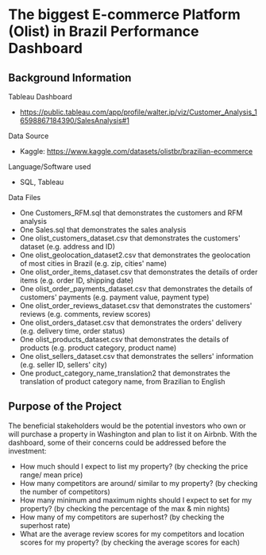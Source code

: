 # **The biggest E-commerce Platform (Olist) in Brazil Performance Dashboard**

## Background Information

Tableau Dashboard
- https://public.tableau.com/app/profile/walter.ip/viz/Customer_Analysis_16598867184390/SalesAnalysis#1

Data Source
- Kaggle: https://www.kaggle.com/datasets/olistbr/brazilian-ecommerce

Language/Software used
- SQL, Tableau

Data Files
- One Customers_RFM.sql that demonstrates the customers and RFM analysis
- One Sales.sql that demonstrates the sales analysis
- One olist_customers_dataset.csv that demonstrates the customers' dataset (e.g. address and ID)
- One olist_geolocation_dataset2.csv that demonstrates the geolocation of most cities in Brazil (e.g. zip, cities' name)
- One olist_order_items_dataset.csv that demonstrates the details of order items (e.g. order ID, shipping date)
- One olist_order_payments_dataset.csv that demonstrates the details of customers' payments (e.g. payment value, payment type)
- One olist_order_reviews_dataset.csv that demonstrates the customers' reviews (e.g. comments, review scores)
- One olist_orders_dataset.csv that demonstrates the orders' delivery (e.g. delivery time, order status)
- One olist_products_dataset.csv that demonstrates the details of products (e.g. product category, product name)
- One olist_sellers_dataset.csv that demonstrates the sellers' information (e.g. seller ID, sellers' city)
- One product_category_name_translation2 that demonstrates the translation of product category name, from Brazilian to English




## Purpose of the Project
The beneficial stakeholders would be the potential investors who own or will purchase a property in Washington and plan to list it on Airbnb. 
With the dashboard, some of their concerns could be addressed before the investment:
- How much should I expect to list my property? (by checking the price range/ mean price) 
- How many competitors are around/ similar to my property? (by checking the number of competitors)
- How many minimum and maximum nights should I expect to set for my property? (by checking the percentage of the max & min nights)
- How many of my competitors are superhost? (by checking the superhost rate)
- What are the average review scores for my competitors and location scores for my property? (by checking the average scores for each)
